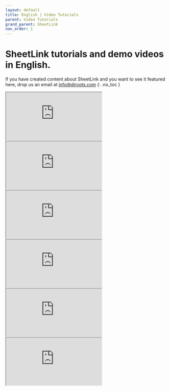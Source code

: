 ```yaml
---
layout: default
title: English | Video Tutorials
parent: Video Tutorials
grand_parent: SheetLink
nav_order: 1
---
```


# SheetLink tutorials and demo videos in English.
If you have created content about SheetLink and you want to see it featured here, drop us an email at info@diroots.com
{: .no_toc }

 <div class="di-iframe-container">
  <iframe
  title="DiRootsOne | Revit to Google Sheets with SheetLink"
  class="di-responsive-iframe" 
  src="https://www.youtube.com/embed/fpCf5N-WVdc?si=4dfJc9XRDhGw0cAo">
  </iframe>
</div> 

<div class="empty-space-small"></div>

 <div class="di-iframe-container">
  <iframe
  title="Revit | SheetLink - Export/Import Project Standards"
  class="di-responsive-iframe" 
  src="https://www.youtube.com/embed/QRmhbeNItQU">
  </iframe>
</div> 

<div class="empty-space-small"></div>

 <div class="di-iframe-container">
  <iframe
  title="Revit | SheetLink - Create Rooms and Spaces"
  class="di-responsive-iframe" 
  src="https://www.youtube.com/embed/3rlV2ltk3Vk">
  </iframe>
</div> 

<div class="empty-space-small"></div>

 <div class="di-iframe-container">
  <iframe
  title="Editing data in Revit Schedules - Simple &amp; Easy"
  class="di-responsive-iframe" 
  src="https://www.youtube.com/embed/zjVcbjpNtbg">
  </iframe>
</div> 

<div class="empty-space-small"></div>

 <div class="di-iframe-container">
  <iframe
  title="SheetLink | Revit - Excel | Export/Import Panel Schedules"
  class="di-responsive-iframe" 
  src="https://www.youtube.com/embed/OfHfKFp8tns">
  </iframe>
</div>

<div class="empty-space-small"></div>

 <div class="di-iframe-container">
  <iframe
  title="Revit to Morta.io using #SheetLink (part of #DiRootsOne)"
  class="di-responsive-iframe" 
  src="https://www.youtube.com/embed/Jw519FnT684">
  </iframe>
</div> 